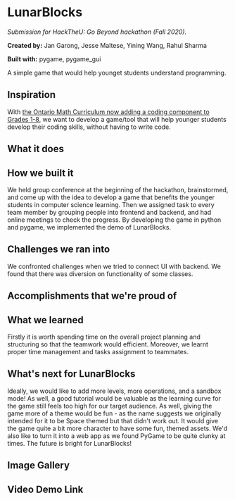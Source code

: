 # LunarBlocks
*Submission for HackTheU: Go Beyond hackathon (Fall 2020).*

**Created by:** Jan Garong, Jesse Maltese, Yining Wang, Rahul Sharma

**Built with:** pygame, pygame_gui

A simple game that would help younget students understand programming.

## Inspiration
With [the Ontario Math Curriculum now adding a coding component to Grades 1-8](https://www.cnn.com/2020/06/23/americas/ontario-math-curiculum-trnd/index.html#:~:text=Court%20confirmation%20hearings-,Ontario%20schools%20will%20now%20teach%20first%20graders%20financial%20literacy%20and,for%20jobs%20of%20the%20future&text=The%20new%20curriculum%2C%20announced%20by,the%20course%20of%20two%20years.), we want to develop a game/tool that will help younger students develop their coding skills, without having to write code.

## What it does

## How we built it
We held group conference at the beginning of the hackathon, brainstormed, and come up with the idea to develop a game that benefits the younger students in computer science learning. Then we assigned task to every team member by grouping people into frontend and backend, and had online meetings to check the progress. By developing the game in python and pygame, we implemented the demo of LunarBlocks.

## Challenges we ran into
We confronted challenges when we tried to connect UI with backend. We found that there was diversion on functionality of some classes.

## Accomplishments that we're proud of

## What we learned
Firstly it is worth spending time on the overall project planning and structuring so that the teamwork would efficient. Moreover, we learnt proper time management and tasks assignment to teammates. 

## What's next for LunarBlocks
Ideally, we would like to add more levels, more operations, and a sandbox mode! As well, a good tutorial would be valuable as the learning curve for the game still feels too high for our target audience. As well, giving the game more of a theme would be fun - as the name suggests we originally intended for it to be Space themed but that didn't work out. It would give the game quite a bit more character to have some fun, themed assets. We'd also like to turn it into a web app as we found PyGame to be quite clunky at times. The future is bright for LunarBlocks! 


## Image Gallery

## Video Demo Link

